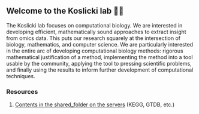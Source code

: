 ## Welcome to the Koslicki lab 👋👋
The Koslicki lab focuses on computational biology. We are interested in developing efficient, mathematically sound approaches to extract insight from omics data. This puts our research squarely at the intersection of biology, mathematics, and computer science. We are particularly interested in the entire arc of developing computational biology methods: rigorous mathematical justification of a method, implementing the method into a tool usable by the community, applying the tool to pressing scientific problems, and finally using the results to inform further development of computational techniques.

### Resources
1. [Contents in the shared_folder on the servers](https://github.com/KoslickiLab/.github/blob/main/documents/Readme_shared_folder.md) (KEGG, GTDB, etc.)

